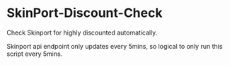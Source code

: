 # SkinPort-Discount-Check
Check Skinport for highly discounted automatically.

Skinport api endpoint only updates every 5mins, so logical to only run this script every 5mins. 